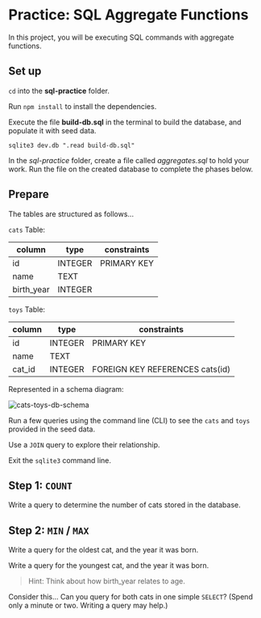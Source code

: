 # Practice: SQL Aggregate Functions

In this project, you will be executing SQL commands with aggregate functions.

## Set up

`cd` into the __sql-practice__ folder.

Run `npm install` to install the dependencies.

Execute the file __build-db.sql__ in the terminal to build the database,
and populate it with seed data.

```shell
sqlite3 dev.db ".read build-db.sql"
```

In the _sql-practice_ folder, create a file called _aggregates.sql_ to hold your
work. Run the file on the created database to complete the phases below.

## Prepare

The tables are structured as follows...

`cats` Table:

| column     | type    | constraints |
| ---------- | ------- | ----------- |
| id         | INTEGER | PRIMARY KEY |
| name       | TEXT    |             |
| birth_year | INTEGER |             |

`toys` Table:

| column | type    | constraints                     |
| ------ | ------- | ------------------------------- |
| id     | INTEGER | PRIMARY KEY                     |
| name   | TEXT    |                                 |
| cat_id | INTEGER | FOREIGN KEY REFERENCES cats(id) |

Represented in a schema diagram:

![cats-toys-db-schema]

Run a few queries using the command line (CLI) to see the `cats` and `toys`
provided in the seed data.

Use a `JOIN` query to explore their relationship.

Exit the `sqlite3` command line.

## Step 1: `COUNT`

Write a query to determine the number of cats stored in the database.

## Step 2: `MIN` / `MAX`

Write a query for the oldest cat, and the year it was born.

Write a query for the youngest cat, and the year it was born.

> Hint: Think about how birth_year relates to age.

Consider this... Can you query for both cats in one simple `SELECT`? (Spend only
a minute or two. Writing a query may help.)


[cats-toys-db-schema]: https://appacademy-open-assets.s3.us-west-1.amazonaws.com/Modular-Curriculum/content/week-10/cats-toys-db-schema.png
[cats-toys-db-diagram-info]: https://appacademy-open-assets.s3.us-west-1.amazonaws.com/Modular-Curriculum/content/week-10/cats-toys-db-diagram-info.txt